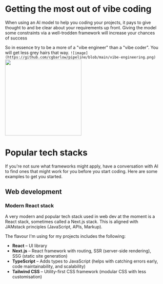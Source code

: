 # Getting the most out of vibe coding
When using an AI model to help you coding your projects, it pays to give thought to and be clear about your requirements up front. Giving the model some constraints via a well-trodden framework will increase your chances of success

So in essence try to be a more of a "vibe engineer" than a "vibe coder". You will get less grey hairs that way.
`
![image](https://github.com/cgbarlow/pipeline/blob/main/vibe-engineering.png)
`
<img src="https://github.com/cgbarlow/pipeline/blob/main/vibe-engineering.png?raw=true" width="250"/>

# Popular tech stacks
If you're not sure what frameworks might apply, have a conversation with AI to find ones that might work for you before you start coding. Here are some examples to get you started.

## Web development
### Modern React stack
A very modern and popular tech stack used in web dev at the moment is a React stack, sometimes called a Next.js stack. This is aligned with JAMstack principles (JavaScript, APIs, Markup).

The flavour I'm using for my projects includes the following:

- **React** – UI library
- **Next.js** – React framework with routing, SSR (server-side rendering), SSG (static site generation)
- **TypeScript** – Adds types to JavaScript (helps with catching errors early, code maintainability, and scalability)
- **Tailwind CSS** – Utility-first CSS framework (modular CSS with less customisation)
